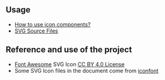 ## Usage

- [How to use icon components?](/components/icon)
- [SVG Source Files](https://github.com/rsuite/rsuite-icons/tree/main/src/icons)

## Reference and use of the project

- [Font Awesome](https://fontawesome.com/) SVG Icon [CC BY 4.0 License](https://creativecommons.org/licenses/by/4.0/)
- Some SVG Icon files in the document come from [iconfont](http://www.iconfont.cn/)
